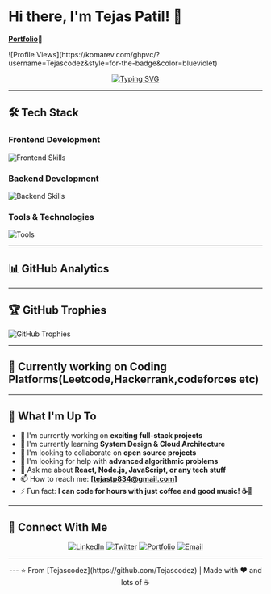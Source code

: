 # Hi there, I'm Tejas Patil! 👋
<p><strong><a href="https://tejas-patil.vercel.app" target="_blank">Portfolio</a></strong>🚀</p>
![Profile Views](https://komarev.com/ghpvc/?username=Tejascodez&style=for-the-badge&color=blueviolet)
<div align="center">  
  
  [![Typing SVG](https://readme-typing-svg.herokuapp.com?font=Fira+Code&pause=1000&color=2E96F7&center=true&vCenter=true&width=435&lines=Full+Stack+Developer;Always+Learning+New+Things)](https://git.io/typing-svg)
  
</div>

---

## 🛠️ Tech Stack

### **Frontend Development**
<p align="left">
  <img src="https://skillicons.dev/icons?i=html,css,js,typescript,react,nextjs,tailwind,bootstrap,sass" alt="Frontend Skills"/>
</p>

### **Backend Development**
<p align="left">
  <img src="https://skillicons.dev/icons?i=nodejs,express,java,spring,python,graphql,postgresql,mongodb,mysql" alt="Backend Skills"/>
</p>

### **Tools & Technologies**
<p align="left">
  <img src="https://skillicons.dev/icons?i=git,github,vscode,docker,aws,postman,linux,figma" alt="Tools"/>
</p>

---

## 📊 GitHub Analytics
---

## 🏆 GitHub Trophies

  <img src="https://github-profile-trophy.vercel.app/?username=Tejascodez&theme=tokyonight&no-frame=true&row=1&column=7" alt="GitHub Trophies"/>

---

## 🏅   Currently working on  Coding Platforms(Leetcode,Hackerrank,codeforces etc)


---

## 🌟 What I'm Up To

- 🔭 I'm currently working on **exciting full-stack projects**
- 🌱 I'm currently learning **System Design & Cloud Architecture**
- 👯 I'm looking to collaborate on **open source projects**
- 🤔 I'm looking for help with **advanced algorithmic problems**
- 💬 Ask me about **React, Node.js, JavaScript, or any tech stuff**
- 📫 How to reach me: **[tejastp834@gmail.com]**
- ⚡ Fun fact: **I can code for hours with just coffee and good music! ☕🎵**

---

## 🤝 Connect With Me

<div align="center">
  
  [![LinkedIn](https://img.shields.io/badge/LinkedIn-0077B5?style=for-the-badge&logo=linkedin&logoColor=white)](https://linkedin.com/in/YourLinkedIn)
  [![Twitter](https://img.shields.io/badge/Twitter-1DA1F2?style=for-the-badge&logo=twitter&logoColor=white)](https://twitter.com/YourTwitter)
  [![Portfolio](https://img.shields.io/badge/Portfolio-FF5722?style=for-the-badge&logo=google-chrome&logoColor=white)](https://tejas-patil.vercel.app)
  [![Email](https://img.shields.io/badge/Email-D14836?style=for-the-badge&logo=gmail&logoColor=white)](mailto:your.email@example.com)
  
</div>

---

<div align="center">
  ---
  ⭐️ From [Tejascodez](https://github.com/Tejascodez) | Made with ❤️ and lots of ☕ 
</div>
